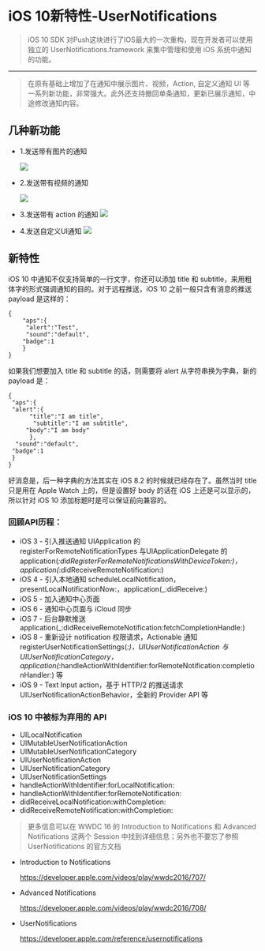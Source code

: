 # iOS 10新特性-UserNotifications
> iOS 10 SDK 对Push这块进行了IOS最大的一次重构，现在开发者可以使用独立的 UserNotifications.framework 来集中管理和使用 iOS 系统中通知的功能。
***
> 在原有基础上增加了在通知中展示图片、视频，Action, 自定义通知 UI 等一系列新功能，非常强大。此外还支持撤回单条通知，更新已展示通知，中途修改通知内容。

## 几种新功能

* 1.发送带有图片的通知

  ![](http://ww4.sinaimg.cn/mw690/6314d064gw1f7ruekcduwj20gs0ooacl.jpg)

* 2.发送带有视频的通知

  ![](http://ww2.sinaimg.cn/mw690/6314d064gw1f7ruetb2n6j20eu0o0ade.jpg)
* 3.发送带有 action 的通知
  ![](http://ww2.sinaimg.cn/mw690/6314d064gw1f7ruezh74ej20r20p8ae3.jpg)

* 4.发送自定义UI通知
  ![](http://ww3.sinaimg.cn/mw690/6314d064gw1f7ruf7ib16j20f00o2dig.jpg)


## 新特性
 iOS 10 中通知不仅支持简单的一行文字，你还可以添加 title 和 subtitle，来用粗体字的形式强调通知的目的。对于远程推送，iOS 10 之前一般只含有消息的推送 payload 是这样的：


	{
  		"aps":{
   		 "alert":"Test",
   		 "sound":"default",
    	"badge":1
 		}
	}


如果我们想要加入 title 和 subtitle 的话，则需要将 alert 从字符串换为字典，新的 payload 是：


	{
 	 "aps":{
   	 "alert":{
    	  "title":"I am title",
   		   "subtitle":"I am subtitle",
 	     "body":"I am body"
  		  },
  	  "sound":"default",
   	 "badge":1
 	 }
	}


好消息是，后一种字典的方法其实在 iOS 8.2 的时候就已经存在了。虽然当时 title 只是用在 Apple Watch 上的，但是设置好 body 的话在 iOS 上还是可以显示的，所以针对 iOS 10 添加标题时是可以保证前向兼容的。

### 回顾API历程：

- iOS 3 - 引入推送通知 UIApplication 的 registerForRemoteNotificationTypes 与UIApplicationDelegate 的application(_:didRegisterForRemoteNotificationsWithDeviceToken:)，application(_:didReceiveRemoteNotification:)
- iOS 4 - 引入本地通知 scheduleLocalNotification，presentLocalNotificationNow:，application(_:didReceive:)
- iOS 5 - 加入通知中心页面
- iOS 6 - 通知中心页面与 iCloud 同步
- iOS 7 - 后台静默推送 application(_:didReceiveRemoteNotification:fetchCompletionHandle:)
- iOS 8 - 重新设计 notification 权限请求，Actionable 通知registerUserNotificationSettings(_:)，UIUserNotificationAction 与UIUserNotificationCategory，application(_:handleActionWithIdentifier:forRemoteNotification:completionHandler:) 等
- iOS 9 - Text Input action，基于 HTTP/2 的推送请求 UIUserNotificationActionBehavior，全新的 Provider API 等

### iOS 10 中被标为弃用的 API

- UILocalNotification
- UIMutableUserNotificationAction
- UIMutableUserNotificationCategory
- UIUserNotificationAction
- UIUserNotificationCategory
- UIUserNotificationSettings
- handleActionWithIdentifier:forLocalNotification:
- handleActionWithIdentifier:forRemoteNotification:
- didReceiveLocalNotification:withCompletion:
- didReceiveRemoteNotification:withCompletion:

> 更多信息可以在 WWDC 16 的 Introduction to Notifications 和 Advanced Notifications 这两个 Session 中找到详细信息；另外也不要忘了参照 UserNotifications 的官方文档

* Introduction to Notifications

	<https://developer.apple.com/videos/play/wwdc2016/707/>

* Advanced Notifications

	<https://developer.apple.com/videos/play/wwdc2016/708/>

* UserNotifications 

	<https://developer.apple.com/reference/usernotifications>




